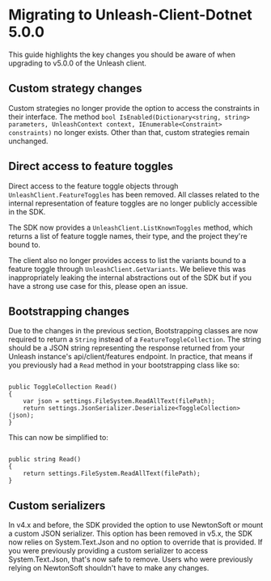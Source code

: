 # Migrating to Unleash-Client-Dotnet 5.0.0

This guide highlights the key changes you should be aware of when upgrading to v5.0.0 of the Unleash client.

## Custom strategy changes

Custom strategies no longer provide the option to access the constraints in their interface. The method `bool IsEnabled(Dictionary<string, string> parameters, UnleashContext context, IEnumerable<Constraint> constraints)` no longer exists. Other than that, custom strategies remain unchanged.

## Direct access to feature toggles

Direct access to the feature toggle objects through `UnleashClient.FeatureToggles` has been removed. All classes related to the internal representation of feature toggles are no longer publicly accessible in the SDK.

The SDK now provides a `UnleashClient.ListKnownToggles` method, which returns a list of feature toggle names, their type, and the project they're bound to.

The client also no longer provides access to list the variants bound to a feature toggle through `UnleashClient.GetVariants`. We believe this was inappropriately leaking the internal abstractions out of the SDK but if you have a strong use case for this, please open an issue.

## Bootstrapping changes

Due to the changes in the previous section, Bootstrapping classes are now required to return a `String` instead of a `FeatureToggleCollection`. The string should be a JSON string representing the response returned from your Unleash instance's api/client/features endpoint. In practice, that means if you previously had a `Read` method in your bootstrapping class like so:

``` dotnet

public ToggleCollection Read()
{
    var json = settings.FileSystem.ReadAllText(filePath);
    return settings.JsonSerializer.Deserialize<ToggleCollection>(json);
}

```

This can now be simplified to:

``` dotnet

public string Read()
{
    return settings.FileSystem.ReadAllText(filePath);
}

```

## Custom serializers

In v4.x and before, the SDK provided the option to use NewtonSoft or mount a custom JSON serializer. This option has been removed in v5.x, the SDK now relies on System.Text.Json and no option to override that is provided. If you were previously providing a custom serializer to access System.Text.Json, that's now safe to remove. Users who were previously relying on NewtonSoft shouldn't have to make any changes.